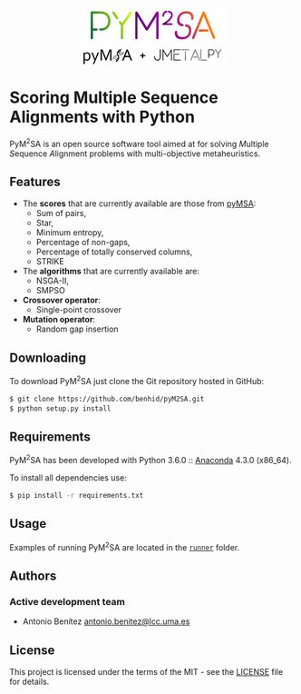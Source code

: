 <p align="center">
  <br/>
  <img src=resources/pym2sa.png alt="PyM2SA">
  <br/>
</p>

# Scoring Multiple Sequence Alignments with Python

PyM<sup>2</sup>SA is an open source software tool aimed at for solving
*M*ultiple *S*equence *A*lignment problems with multi-objective metaheuristics.

## Features
* The **scores** that are currently available are those from [pyMSA](https://github.com/benhid/pyMSA):
    * Sum of pairs,
    * Star,
    * Minimum entropy,
    * Percentage of non-gaps,
    * Percentage of totally conserved columns,
    * STRIKE
* The **algorithms** that are currently available are:
    * NSGA-II,
    * SMPSO
* **Crossover operator**:
    * Single-point crossover
* **Mutation operator**:
    * Random gap insertion

## Downloading
To download PyM<sup>2</sup>SA just clone the Git repository hosted in GitHub:

```bash
$ git clone https://github.com/benhid/pyM2SA.git
$ python setup.py install
```

## Requirements
PyM<sup>2</sup>SA has been developed with Python 3.6.0 :: [Anaconda](https://www.continuum.io) 4.3.0 (x86_64).

To install all dependencies use:

```bash
$ pip install -r requirements.txt
```

## Usage
Examples of running PyM<sup>2</sup>SA are located in the [`runner`](pym2sa/runner/) folder.

## Authors
### Active development team
* Antonio Benítez <antonio.benitez@lcc.uma.es>

## License
This project is licensed under the terms of the MIT - see the [LICENSE](LICENSE) file for details.
